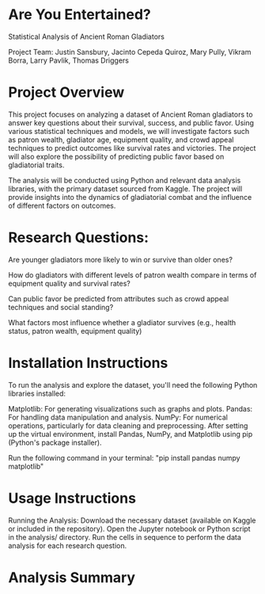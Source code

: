 # Are You Entertained?

Statistical Analysis of Ancient Roman Gladiators

Project Team:
Justin Sansbury, Jacinto Cepeda Quiroz, Mary Pully, Vikram Borra, Larry Pavlik, Thomas Driggers

# Project Overview
This project focuses on analyzing a dataset of Ancient Roman gladiators to answer key questions about their survival, success, and public favor. Using various statistical techniques and models, we will investigate factors such as patron wealth, gladiator age, equipment quality, and crowd appeal techniques to predict outcomes like survival rates and victories. The project will also explore the possibility of predicting public favor based on gladiatorial traits.

The analysis will be conducted using Python and relevant data analysis libraries, with the primary dataset sourced from Kaggle. The project will provide insights into the dynamics of gladiatorial combat and the influence of different factors on outcomes.

# Research Questions:
Are younger gladiators more likely to win or survive than older ones?

How do gladiators with different levels of patron wealth compare in terms of equipment
quality and survival rates?

Can public favor be predicted from attributes such as crowd
appeal techniques and social standing?

What factors most influence whether a gladiator survives (e.g., health status, patron
wealth, equipment quality)

# Installation Instructions
To run the analysis and explore the dataset, you'll need the following Python libraries installed:

Matplotlib: For generating visualizations such as graphs and plots.
Pandas: For handling data manipulation and analysis.
NumPy: For numerical operations, particularly for data cleaning and preprocessing.
After setting up the virtual environment, install Pandas, NumPy, and Matplotlib using pip (Python's package installer).

Run the following command in your terminal: "pip install pandas numpy matplotlib"

# Usage Instructions
Running the Analysis:
Download the necessary dataset (available on Kaggle or included in the repository).
Open the Jupyter notebook or Python script in the analysis/ directory.
Run the cells in sequence to perform the data analysis for each research question.

# Analysis Summary

